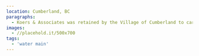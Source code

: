 ```yaml
---
location: Cumberland, BC
paragraphs:
  - Koers & Associates was retained by the Village of Cumberland to carry out detailed design, tendering and oversee construction of the twinning of 1,000 m of the Village’s water supply main.
images:
  - //placehold.it/500x700
tags:
  - 'water main'
---
```

